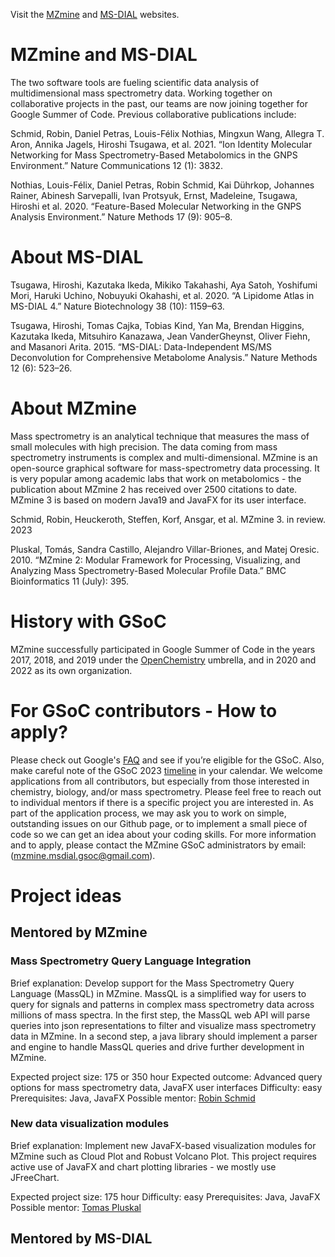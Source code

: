 Visit the [MZmine](https://www.mzmine.org/) and [MS-DIAL](http://prime.psc.riken.jp/compms/msdial/main.html) websites.

# MZmine and MS-DIAL
The two software tools are fueling scientific data analysis of multidimensional mass spectrometry data. Working together on collaborative projects in the past, our teams are now joining together for Google Summer of Code. Previous collaborative publications include:

Schmid, Robin, Daniel Petras, Louis-Félix Nothias, Mingxun Wang, Allegra T. Aron, Annika Jagels, Hiroshi Tsugawa, et al. 2021. “Ion Identity Molecular Networking for Mass Spectrometry-Based Metabolomics in the GNPS Environment.” Nature Communications 12 (1): 3832.

Nothias, Louis-Félix, Daniel Petras, Robin Schmid, Kai Dührkop, Johannes Rainer, Abinesh Sarvepalli, Ivan Protsyuk, Ernst, Madeleine, Tsugawa, Hiroshi et al. 2020. “Feature-Based Molecular Networking in the GNPS Analysis Environment.” Nature Methods 17 (9): 905–8.

# About MS-DIAL 
Tsugawa, Hiroshi, Kazutaka Ikeda, Mikiko Takahashi, Aya Satoh, Yoshifumi Mori, Haruki Uchino, Nobuyuki Okahashi, et al. 2020. “A Lipidome Atlas in MS-DIAL 4.” Nature Biotechnology 38 (10): 1159–63.

Tsugawa, Hiroshi, Tomas Cajka, Tobias Kind, Yan Ma, Brendan Higgins, Kazutaka Ikeda, Mitsuhiro Kanazawa, Jean VanderGheynst, Oliver Fiehn, and Masanori Arita. 2015. “MS-DIAL: Data-Independent MS/MS Deconvolution for Comprehensive Metabolome Analysis.” Nature Methods 12 (6): 523–26.


# About MZmine
Mass spectrometry is an analytical technique that measures the mass of small molecules with high precision. The data coming from mass spectrometry instruments is complex and multi-dimensional. MZmine is an open-source graphical software for mass-spectrometry data processing. It is very popular among academic labs that work on metabolomics - the publication about MZmine 2 has received over 2500 citations to date. MZmine 3 is based on modern Java19 and JavaFX for its user interface.

Schmid, Robin, Heuckeroth, Steffen, Korf, Ansgar, et al. MZmine 3. in review. 2023

Pluskal, Tomás, Sandra Castillo, Alejandro Villar-Briones, and Matej Oresic. 2010. “MZmine 2: Modular Framework for Processing, Visualizing, and Analyzing Mass Spectrometry-Based Molecular Profile Data.” BMC Bioinformatics 11 (July): 395.


# History with GSoC
MZmine successfully participated in Google Summer of Code in the years 2017, 2018, and 2019 under the [OpenChemistry](https://www.openchemistry.org/) umbrella, and in 2020 and 2022 as its own organization.

# For GSoC contributors - How to apply?
Please check out Google's [FAQ](https://developers.google.com/open-source/gsoc/faq#what_are_the_eligibility_requirements_for_participation) and see if you’re eligible for the GSoC. Also, make careful note of the GSoC 2023 [timeline](https://developers.google.com/open-source/gsoc/timeline) in your calendar. We welcome applications from all contributors, but especially from those interested in chemistry, biology, and/or mass spectrometry. Please feel free to reach out to individual mentors if there is a specific project you are interested in. As part of the application process, we may ask you to work on simple, outstanding issues on our Github page, or to implement a small piece of code so we can get an idea about your coding skills. For more information and to apply, please contact the MZmine GSoC administrators by email: (mzmine.msdial.gsoc@gmail.com).


# Project ideas

## Mentored by MZmine

### Mass Spectrometry Query Language Integration
Brief explanation: Develop support for the Mass Spectrometry Query Language (MassQL) in MZmine. MassQL is a simplified way for users to query for signals and patterns in complex mass spectrometry data across millions of mass spectra. In the first step, the MassQL web API will parse queries into json representations to filter and visualize mass spectrometry data in MZmine. In a second step, a java library should implement a parser and engine to handle MassQL queries and drive further development in MZmine.

Expected project size: 175 or 350 hour
Expected outcome: Advanced query options for mass spectrometry data, JavaFX user interfaces
Difficulty: easy
Prerequisites: Java, JavaFX
Possible mentor: [Robin Schmid](https://github.com/robinschmid)

### New data visualization modules
Brief explanation: Implement new JavaFX-based visualization modules for MZmine such as Cloud Plot and Robust Volcano Plot. This project requires active use of JavaFX and chart plotting libraries - we mostly use JFreeChart.

Expected project size: 175 hour
Difficulty: easy
Prerequisites: Java, JavaFX
Possible mentor: [Tomas Pluskal](https://github.com/tomas-pluskal)


## Mentored by MS-DIAL


